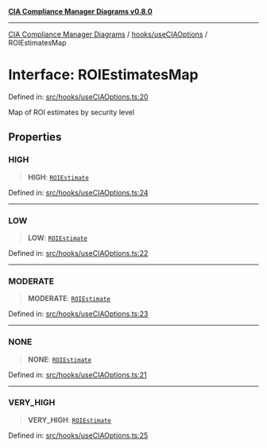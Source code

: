 [**CIA Compliance Manager Diagrams v0.8.0**](../../../README.md)

***

[CIA Compliance Manager Diagrams](../../../modules.md) / [hooks/useCIAOptions](../README.md) / ROIEstimatesMap

# Interface: ROIEstimatesMap

Defined in: [src/hooks/useCIAOptions.ts:20](https://github.com/Hack23/cia-compliance-manager/blob/791b5a1b6e700c8b8480de209374e4cb1086330d/src/hooks/useCIAOptions.ts#L20)

Map of ROI estimates by security level

## Properties

### HIGH

> **HIGH**: [`ROIEstimate`](ROIEstimate.md)

Defined in: [src/hooks/useCIAOptions.ts:24](https://github.com/Hack23/cia-compliance-manager/blob/791b5a1b6e700c8b8480de209374e4cb1086330d/src/hooks/useCIAOptions.ts#L24)

***

### LOW

> **LOW**: [`ROIEstimate`](ROIEstimate.md)

Defined in: [src/hooks/useCIAOptions.ts:22](https://github.com/Hack23/cia-compliance-manager/blob/791b5a1b6e700c8b8480de209374e4cb1086330d/src/hooks/useCIAOptions.ts#L22)

***

### MODERATE

> **MODERATE**: [`ROIEstimate`](ROIEstimate.md)

Defined in: [src/hooks/useCIAOptions.ts:23](https://github.com/Hack23/cia-compliance-manager/blob/791b5a1b6e700c8b8480de209374e4cb1086330d/src/hooks/useCIAOptions.ts#L23)

***

### NONE

> **NONE**: [`ROIEstimate`](ROIEstimate.md)

Defined in: [src/hooks/useCIAOptions.ts:21](https://github.com/Hack23/cia-compliance-manager/blob/791b5a1b6e700c8b8480de209374e4cb1086330d/src/hooks/useCIAOptions.ts#L21)

***

### VERY\_HIGH

> **VERY\_HIGH**: [`ROIEstimate`](ROIEstimate.md)

Defined in: [src/hooks/useCIAOptions.ts:25](https://github.com/Hack23/cia-compliance-manager/blob/791b5a1b6e700c8b8480de209374e4cb1086330d/src/hooks/useCIAOptions.ts#L25)
